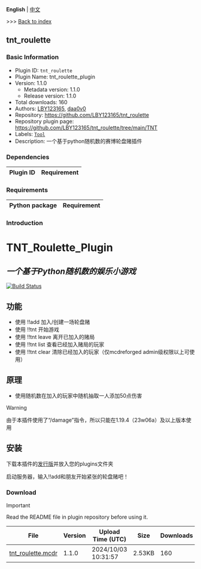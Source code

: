 **English** | [中文](readme-zh_cn.md)

\>\>\> [Back to index](/readme.md)

## tnt_roulette

### Basic Information

- Plugin ID: `tnt_roulette`
- Plugin Name: tnt_roulette_plugin
- Version: 1.1.0
  - Metadata version: 1.1.0
  - Release version: 1.1.0
- Total downloads: 160
- Authors: [LBY123165](https://github.com/LBY123165), [daa0v0](https://github.com/daa0v0)
- Repository: https://github.com/LBY123165/tnt_roulette
- Repository plugin page: https://github.com/LBY123165/tnt_roulette/tree/main/TNT
- Labels: [`Tool`](/labels/tool/readme.md)
- Description: 一个基于python随机数的赛博轮盘赌插件

### Dependencies

| Plugin ID | Requirement |
| --- | --- |

### Requirements

| Python package | Requirement |
| --- | --- |

### Introduction

# TNT_Roulette_Plugin
## _一个基于Python随机数的娱乐小游戏_

[![Build Status](https://travis-ci.org/joemccann/dillinger.svg?branch=master)](https://travis-ci.org/joemccann/dillinger)

## 功能

- 使用 !!add 加入/创建一场轮盘赌
- 使用 !!tnt 开始游戏
- 使用 !!tnt leave 离开已加入的赌局
- 使用 !!tnt list 查看已经加入赌局的玩家
- 使用 !!tnt clear 清除已经加入的玩家（仅mcdreforged admin级权限以上可使用）

## 原理

- 使用随机数在加入的玩家中随机抽取一人添加50点伤害

> [!WARNING]
> 由于本插件使用了“/damage”指令，所以只能在1.19.4（23w06a）及以上版本使用

## 安装

下载本插件的[发行版](https://github.com/LBY123165/TNT-Plugin/releases)并放入您的plugins文件夹

启动服务器，输入!!add和朋友开始紧张的轮盘赌吧！

### Download

> [!IMPORTANT]
> Read the README file in plugin repository before using it.

| File | Version | Upload Time (UTC) | Size | Downloads | Operations |
| --- | --- | --- | --- | --- | --- |
| [tnt_roulette.mcdr](https://github.com/LBY123165/tnt_roulette/releases/tag/V1.1.0) | 1.1.0 | 2024/10/03 10:31:57 | 2.53KB | 160 | [Download](https://github.com/LBY123165/tnt_roulette/releases/download/V1.1.0/tnt_roulette.mcdr) |

